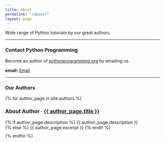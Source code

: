 ```yaml
---
title: About
permalink: "/about/"
layout: page
---
```


Wide range of Python tutorials by our great authors.

---

### Contact Python Programming

Become an author of [pythonprogramming.org](https://pythonprogramming.org) by emailing us.

**email:** [Email](mailto:pythonprogrammingorg@gmail.com)

---

### Our Authors

<div class="original_source">
  {% for author_page in site.authors %}
    <div class="linked_post_div" style="margin: 10px 0px; font-size: 14.5px;">
      <article class="post">
        <h3>About Author &middot; <a href="{{ author_page.permalink }}">{{ author_page.title }}</a></h3>
        {% if author_page.description %}
          {{ author_page.description }}
          <br>
        {% else %}
          {{ author_page.excerpt }}
        {% endif %}
      </article>
    </div>
  {% endfor %}
</div>